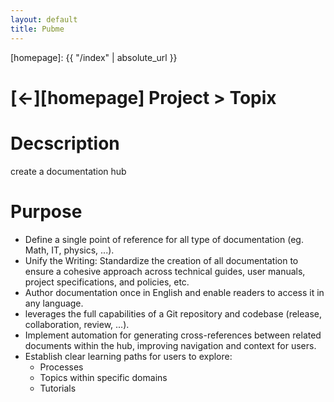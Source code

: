 ```yaml
---
layout: default
title: Pubme
---
```



[//]: #(Reference)
[homepage]:   {{ "/index" | absolute_url }}

# [&larr;][homepage] Project > Topix
# Decscription

create a documentation hub

# Purpose

- Define a single point of reference for all type of documentation (eg. Math, IT, physics, ...).
- Unify the Writing: Standardize the creation of all documentation to ensure a cohesive approach across technical guides, user manuals, project specifications, and policies, etc.
- Author documentation once in English and enable readers to access it in any language.
- leverages the full capabilities of a Git repository and codebase (release, collaboration, review, ...).
- Implement automation for generating cross-references between related documents within the hub, improving navigation and context for users.
- Establish clear learning paths for users to explore:
  - Processes
  - Topics within specific domains
  - Tutorials

